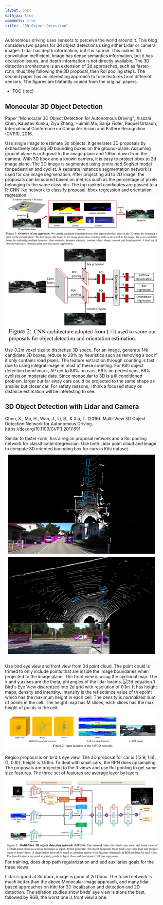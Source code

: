 ```yaml
---
layout: post
mathjax: true
comments: true
title:  "3D Object Detection"
---
```


Autonomous driving uses sensors to perceive the world around it. This blog considers two papers for 3d object detections using either Lidar or camera images. Lidar has depth information, but it is sparse. This makes 3d convolution inefficient. Image has dense semantics information, but it has occlusion issues, and depth information is not directly available. The 3D detection architecture is an extension of 2d approaches, such as faster-rcnn, thus they following the 3D proposal, then RoI pooling steps. The second paper has an interesting approach to fuse features from different sensors. The figures are blatantly copied from the original papers.

* TOC
{:toc}


## Monocular 3D Object Detection

Paper "Monocular 3D Object Detection for Autonomous Driving",
Xiaozhi Chen, Kaustav Kunku, Ziyu Zhang, Huimin Ma, Sanja Fidler, Raquel Urtasun, International Conference on Computer Vision and Pattern Recognition (CVPR), 2016.

Use single image to estimate 3d objects. It generates 3D proposals by exhaustively placing 3D bounding boxes on the ground-plane. Assuming ground plane is orthgonal to the image plane and 1.65m down from the camera. With 3D bbox and a known camera, it is easy to project bbox to 2d image plane. The 2D image is segmented using pretrained SegNet model for pedestrian and cyclist. A separate instancde segmentation network is used for car image segmenation. After projecting 3d to 2D image, the proposals can be scored based on metrics such as the percentage of pixels belonging to the same class etc. The top ranked candidates are passed to a R-CNN like network to classify proposal, bbox regression and orientation regression.
![monocular figure 1](/assets/monocular-figure1.png)
![monocular figure 2](/assets/monocular-figure2.png)

Use 0.2m voxel size to discretize 3D space. For an image, generate 14k candidate 3D boxes, reduce to 28% by heuristics such as removing a box if it only contains road pixels. The feature extraction through counting is fast due to using integral image in most of these counting.
For Kitti object detection benchmark, AP get to 88% on cars, 66% on pedestrians, 66% cyclists on moderate data. Since monocular to 3D is a ill conditioned problem, larger but far away cars could be projected to the same shape as smaller but closer car. For safety reasons, I think a focused study on distance estimation will be interesting to see.

## 3D Object Detection with Lidar and Camera

Chen, X., Ma, H., Wan, J., Li, B., & Xia, T. (2016). Multi-View 3D Object Detection Network for Autonomous Driving. https://doi.org/10.1109/CVPR.2017.691

Similar to faster-rcnn, has a region proposal network and a RoI pooling network for classification/regression. Use both Lidar point cloud and image to compute 3D oriented bounding box for cars in Kitti dataset.
![3d figure 6](/assets/3d-detection-figure6.png)

Use bird eye view and front view from 3d point cloud. The point could is trimed to only include points that are inside the image boundaries when projected to the image plane. The front view is using the cyclindal map. The x and y axises are the theta, phi angles of the lidar beams.
![3d equation 1](/assets/3d-detection-equation1.png)
Bird's Eye View discretized into 2d grid with resolution of 0.1m. It has height maps, density and intensity. Intensity is the reflectance value of th epoint which has the maximum height in each cell. The density is normalized num of points in the cell. The height map has M slices, each slices has the max height of points in the cell.
![3d figure 2](/assets/3d-detection-figure2.png)

Region proposal is on bird's eye view, The 3D proposal for car is {(3.9, 1.6), (1, 0.6)}, height is 1.56m. To deal with small cars, the RPN does upsampling. The proposals are projected to the 3 views and use RoI pooling to get same size features. The three set of features are average layer by layers.
![3d figure 2](/assets/3d-detection-figure1.png)
For training, does drop path regularization and add auxilaries goals for the three views.

Lidar is good at 3d bbox, image is good at 2d bbox. The fused network is much better than the above Monocular image approach, and many lidar based approaches on Kitti for 3D localization and detection and 2D detection. The ablation studies show birds' eye view is alone the best, followed by RGB, the worst one is front view alone.
